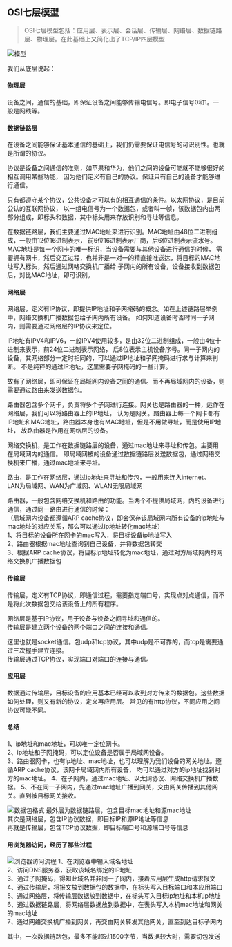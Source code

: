 <!--
https://ae01.alicdn.com/kf/H96b9f137cdc448f8957bddda857d35b39.png
计算机基础
OSI七层模型
OSI七层模型包括：应用层、表示层、会话层、传输层、网络层、数据链路层、物理层
OSI七层模型包括：应用层、表示层、会话层、传输层、网络层、数据链路层、物理层。在此基础上又简化出了TCP/IP四层模型
-->

## OSI七层模型

> OSI七层模型包括：应用层、表示层、会话层、传输层、网络层、数据链路层、物理层。在此基础上又简化出了TCP/IP四层模型


![模型](https://ae01.alicdn.com/kf/Hf2f9decfc8aa41af9a6d8115d23f8525q.png)

我们从底层说起：
#### 物理层
设备之间，通信的基础，即保证设备之间能够传输电信号。即电子信号0和1。一般是网线等。

#### 数据链路层
在设备之间能够保证基本通信的基础上，我们仍需要保证电信号的可识别性。也就是所谓的协议。

协议是设备之间通信的准则，如苹果和华为，他们之间的设备可能就不能够很好的相互调用某些功能，
因为他们定义有自己的协议。保证只有自己的设备才能够进行通信。

只有都遵守某个协议，公共设备才可以有的相互通信的条件。以太网协议，是目前公认的互联网协议，
以一组电信号为一个数据包，或者叫一帧，该数据包内由两部分组成，即标头和数据，其中标头用来存放识别和寻址等信息。

在数据链路层，我们主要通过MAC地址来进行识别。MAC地址由48位二进制组成，一般由12位16进制表示，
前6位16进制表示厂商，后6位进制表示流水号。MAC地址是每一个网卡的唯一标识，当设备需要与其他设备进行通信的时候，
需要拥有网卡，然后交互过程，也并非是一对一的精直接准送达，将目标的MAC地址写入标头，然后通过网咯交换机广播给
子网内的所有设备，设备接收到数据包后，对比MAC地址，即可识别。

#### 网络层
网络层，定义有IP协议，即提供IP地址和子网掩码的概念。如在上述链路层举例中，网络交换机广播数据包给子网内所有设备。
如何知道设备时否时同一子网内，则需要通过网络层的IP协议来定位。

IP地址有IPV4和IPV6，一般IPV4使用较多，是由32位二进制组成，一般由4位十进制来表示，前24位二进制表示网络，
后8位表示主机设备序号。同一子网内的设备，其网络部分一定时相同的，可以通过IP地址和子网掩码进行求与计算来判断。
不是纯粹的通过IP地址，这里需要子网掩码的一些计算。

故有了网络层，即可保证在局域网内设备之间的通信。而不再局域网内的设备，则需要通过路由来发送数据包。

<!-- 
访问的原理就是你所在的子网，需要和其他子网进行通信 
-->
路由器包含多个网卡，负责将多个子网进行连接。网关也是路由器的一种，运作在网络层，我们可以将路由器上的IP地址，
认为是网关。路由器上每一个网卡都有IP地址和MAC地址，路由器本身也有MAC地址，但是不用做寻址，而是使用IP地址，
故路由器是作用在网络层的设备。

网络交换机，是工作在数据链路层的设备，通过mac地址来寻址和传包。主要用在局域网内的通信。
即局域网被的设备通过数据链路层发送数据包，通过网络交换机来广播，通过mac地址来寻址。

路由，是工作在网络层，通过ip地址来寻址和传包，一般用来连入internet。  
LAN为局域网、WAN为广域网、WLAN无限局域网

路由器，一般包含网络交换机和路由的功能。当两个不提供局域网，内的设备进行通信，通过同一路由进行通信的时候：  
（局域网内设备都遵循ARP cache协议，即会保存该局域网内所有设备的ip地址与mac地址的对应关系，那么可以通过ip地址转化mac地址）  
1、将目标的设备所在网卡的mac写入，将目标设备ip地址写入  
2、路由器根据mac地址查询到自己设备，并将数据包转交  
3、根据ARP cache协议，将目标ip地址转化为mac地址，通过对方局域网内的网络交换机广播数据包

#### 传输层
传输层，定义有TCP协议，即通信过程，需要指定端口号，实现点对点通信，而不是将此次数据包交给该设备上的所有程序。

网络层是基于IP协议，用于设备与设备之间寻址和通信的。  
传输层是建立两个设备的两个端口之间的连接和通信。

这里也就是socket通信。包udp和tcp协议，其中udp是不可靠的，而tcp是需要通过三次握手建立连接。  
传输层通过TCP协议，实现端口对端口的连接与通信。

#### 应用层
数据通过传输层，目标设备的应用基本已经可以收到对方传来的数据包。这些数据如何处理，则又有新的协议，定义再应用层。
常见的有http协议，不同应用之间协议可能不同。

#### 总结
1、ip地址和mac地址，可以唯一定位网卡。  
2、ip地址和子网掩码，可以定位设备是否属于局域网设备。  
3、路由器网卡，也有ip地址、mac地址，也可以理解为我们设备的网关地址。遵循ARP cache协议，该网卡局域网内所有设备，
均可以通过对方的ip地址找到对方的mac地址。
4、在子网内，通过mac地址、以太网协议、网络交换机广播数据。
5、不在同一子网内，先通过mac地址广播到网关，交由网关传播到其他网关。直到被目标网关接收。


![数据包格式](https://ae01.alicdn.com/kf/He7e84aeef1ef48f49c50d46a440949d6c.png)
最外层为数据链路层，包含目标mac地址和源mac地址  
其次是网络层，包含IP协议数据，即目标IP和源IP地址等信息  
再就是传输层，包含TCP协议数据，即目标端口号和源端口号等信息

#### 用浏览器访问，经历了那些过程
![浏览器访问流程](https://ae01.alicdn.com/kf/H3241c23a3d8743da8ca39a30e8612a68w.png)
1、在浏览器中输入域名地址   
2、访问DNS服务器，获取该域名绑定的IP地址    
3、通过子网掩码，得知此域名并非同一子网内，接着应用层生成http请求报文    
4、通过传输层，将报文放到数据包的数据中，在标头写入目标端口和本应用端口  
5、通过网络层，将传输层数据放到数据中，在标头写入目标ip地址和本机ip地址
6、通过数据链路层，将网络层数据放到数据中，在表头写入本机mac地址和网关的mac地址  
7、通过网络交换机广播到网关，再交由网关转发其他网关，直至到达目标子网内   

其中，一次数据链路包，最多不能超过1500字节，当数据较大时，需要切包发送
